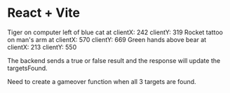 # React + Vite

Tiger on computer left of blue cat at clientX: 242 clientY: 319
Rocket tattoo on man's arm at clientX: 570 clientY: 669
Green hands above bear at clientX: 213 clientY: 550

The backend sends a true or false result and the response will update the targetsFound.

Need to create a gameover function when all 3 targets are found.
